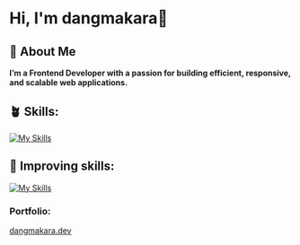 # **Hi, I'm dangmakara🌷**


## **🚀 About Me**

**I’m a Frontend Developer with a passion for building efficient, responsive, and scalable web applications.**

## **🪴 Skills:**
[![My Skills](https://skillicons.dev/icons?i=js,html,css,react,next,typescript,bootstrap,mongodb,firebase,sass,git,tailwindcss,npm)](https://skillicons.dev)


## **🌱 Improving skills:**
[![My Skills](https://skillicons.dev/icons?i=angular,vuejs,figma)](https://skillicons.dev)

### **Portfolio**: 
[dangmakara.dev](https://my-portfolio-two-alpha-91.vercel.app/)
